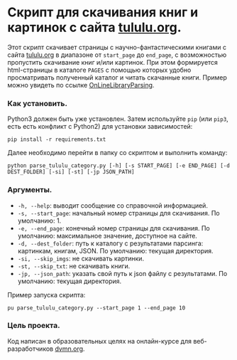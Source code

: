 # Скрипт для скачивания книг и картинок с сайта [tululu.org](https://tululu.org).

Этот скрипт скачивает страницы с научно-фантастическими книгами с сайта [tululu.org](https://tululu.org) в диапазоне от `start_page` до `end_page`, с возможностью пропустить скачивание книг и/или картинок. При этом формируется html-страницы в каталоге `PAGES` с помощью которых удобно просматривать полученный каталог и читать скачанные книги. Пример можно увидеть по ссылке [OnLineLibraryParsing](https://alexandrvk.github.io/OnLineLibraryParsing).


### Как установить.

Python3 должен быть уже установлен. 
Затем используйте `pip` (или `pip3`, есть есть конфликт с Python2) для установки зависимостей:
```
pip install -r requirements.txt
```
Далее необходимо перейти в папку со скриптом и выполнить команду:
```
python parse_tululu_category.py [-h] [-s START_PAGE] [-e END_PAGE] [-d DEST_FOLDER] [-si] [-st] [-jp JSON_PATH]
```

### Аргументы.

- `-h, --help`: выводит сообщение со справочной информацией.
- `-s, --start_page`: начальный номер страницы для скачивания. По умолчанию: 1.
- `-e, --end_page`: конечный номер страницы для скачивания. По умолчанию: максимальное значение, доступное на сайте.
- `-d, --dest_folder`: путь к каталогу с результатами парсинга: картинкам, книгам, JSON. По умолчанию: текущая директория.
- `-si, --skip_imgs`: не скачивать картинки.
- `-st, --skip_txt`: не скачивать книги.
- `-jp, --json_path`: указать свой путь к json файлу с результатами. По умолчанию: текущая директория.

Пример запуска скрипта:
```
pu parse_tululu_category.py --start_page 1 --end_page 10
```

### Цель проекта.

Код написан в образовательных целях на онлайн-курсе для веб-разработчиков [dvmn.org](https://dvmn.org/).